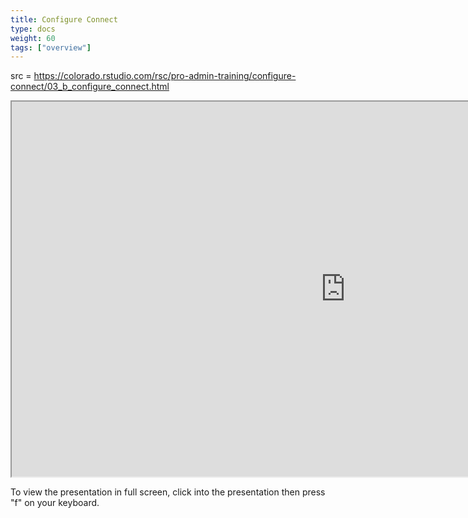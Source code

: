 ```yaml
---
title: Configure Connect
type: docs
weight: 60
tags: ["overview"]
---
```


src = https://colorado.rstudio.com/rsc/pro-admin-training/configure-connect/03_b_configure_connect.html

<iframe src="https://colorado.rstudio.com/rsc/pro-admin-training/configure-connect/03_b_configure_connect.html" width="1067px" height="600px">
</iframe>


To view the presentation in full screen, click into the presentation then press "f" on your keyboard.

